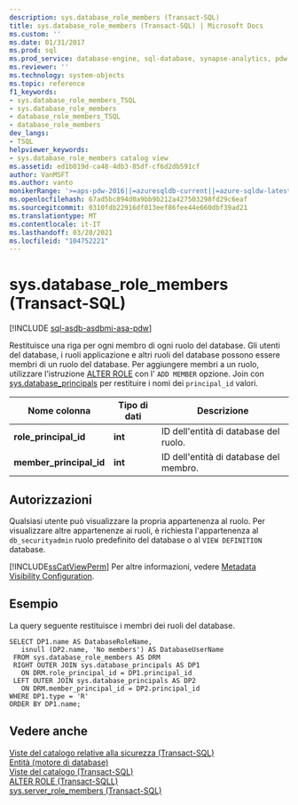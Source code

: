 ```yaml
---
description: sys.database_role_members (Transact-SQL)
title: sys.database_role_members (Transact-SQL) | Microsoft Docs
ms.custom: ''
ms.date: 01/31/2017
ms.prod: sql
ms.prod_service: database-engine, sql-database, synapse-analytics, pdw
ms.reviewer: ''
ms.technology: system-objects
ms.topic: reference
f1_keywords:
- sys.database_role_members_TSQL
- sys.database_role_members
- database_role_members_TSQL
- database_role_members
dev_langs:
- TSQL
helpviewer_keywords:
- sys.database_role_members catalog view
ms.assetid: ed1b019d-ca48-4db3-85df-cf6d2db591cf
author: VanMSFT
ms.author: vanto
monikerRange: '>=aps-pdw-2016||=azuresqldb-current||=azure-sqldw-latest||>=sql-server-2016||>=sql-server-linux-2017||=azuresqldb-mi-current'
ms.openlocfilehash: 67ad5bc894d0a9bb9b212a427503298fd29c6eaf
ms.sourcegitcommit: 0310fdb22916df013eef86fee44e660dbf39ad21
ms.translationtype: MT
ms.contentlocale: it-IT
ms.lasthandoff: 03/20/2021
ms.locfileid: "104752221"
---
```

# <a name="sysdatabase_role_members-transact-sql"></a>sys.database_role_members (Transact-SQL)
[!INCLUDE [sql-asdb-asdbmi-asa-pdw](../../includes/applies-to-version/sql-asdb-asdbmi-asa-pdw.md)]

  Restituisce una riga per ogni membro di ogni ruolo del database.  Gli utenti del database, i ruoli applicazione e altri ruoli del database possono essere membri di un ruolo del database. Per aggiungere membri a un ruolo, utilizzare l'istruzione [ALTER ROLE](../../t-sql/statements/alter-role-transact-sql.md) con l' `ADD MEMBER` opzione. Join con [sys.database_principals](../../relational-databases/system-catalog-views/sys-database-principals-transact-sql.md) per restituire i nomi dei `principal_id` valori.
  
|Nome colonna|Tipo di dati|Descrizione|  
|-----------------|---------------|-----------------|  
|**role_principal_id**|**int**|ID dell'entità di database del ruolo.|  
|**member_principal_id**|**int**|ID dell'entità di database del membro.|  
  
## <a name="permissions"></a>Autorizzazioni  
 Qualsiasi utente può visualizzare la propria appartenenza al ruolo. Per visualizzare altre appartenenze ai ruoli, è richiesta l'appartenenza al `db_securityadmin` ruolo predefinito del database o al `VIEW DEFINITION` database.  
  
 [!INCLUDE[ssCatViewPerm](../../includes/sscatviewperm-md.md)] Per altre informazioni, vedere [Metadata Visibility Configuration](../../relational-databases/security/metadata-visibility-configuration.md).  
  
## <a name="example"></a>Esempio  
 La query seguente restituisce i membri dei ruoli del database.  
  
```  
SELECT DP1.name AS DatabaseRoleName,   
   isnull (DP2.name, 'No members') AS DatabaseUserName   
 FROM sys.database_role_members AS DRM  
 RIGHT OUTER JOIN sys.database_principals AS DP1  
   ON DRM.role_principal_id = DP1.principal_id  
 LEFT OUTER JOIN sys.database_principals AS DP2  
   ON DRM.member_principal_id = DP2.principal_id  
WHERE DP1.type = 'R'
ORDER BY DP1.name;  
```  
  
## <a name="see-also"></a>Vedere anche  
 [Viste del catalogo relative alla sicurezza &#40;Transact-SQL&#41;](../../relational-databases/system-catalog-views/security-catalog-views-transact-sql.md)   
 [Entità &#40;motore di database&#41;](../../relational-databases/security/authentication-access/principals-database-engine.md)   
 [Viste del catalogo &#40;Transact-SQL&#41;](../../relational-databases/system-catalog-views/catalog-views-transact-sql.md)  
[ALTER ROLE (Transact-SQLL)](../../t-sql/statements/alter-role-transact-sql.md)      
[sys.server_role_members (Transact-SQL)](../../relational-databases/system-catalog-views/sys-server-role-members-transact-sql.md)   
  


